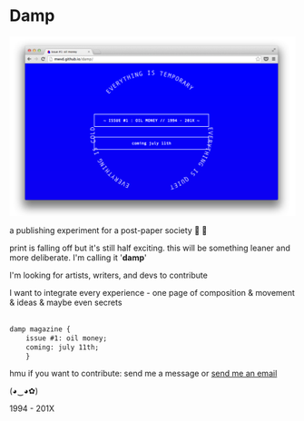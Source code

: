 Damp
================

![alt text](https://raw.githubusercontent.com/mwvd/damp/gh-pages/assets/1.png "screen")


a publishing experiment for a post-paper society :ocean: :leaves:


print is falling off but it's still half exciting. this will be something leaner and more deliberate. I'm calling it '**damp**'

I'm looking for artists, writers, and devs to contribute

I want to integrate every experience - one page of composition & movement & ideas & maybe even secrets


```

damp magazine {
    issue #1: oil money;
    coming: july 11th;
    }

```


hmu if you want to contribute: 
send me a message or [send me an email](mailto:mwvdavidson@gmail.com "hmu")


(◕‿◕✿)


1994 - 201X
